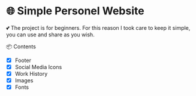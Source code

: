 # 🌐 Simple Personel Website

💕 The project is for beginners. For this reason I took care to keep it simple, you can use and share as you wish.

📦 Contents

- [X] Footer
- [X] Social Media Icons
- [X] Work History
- [X] Images
- [X] Fonts
